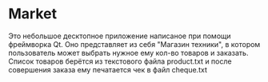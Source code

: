 # Market
Это небольшое десктопное приложение написаное при помощи фреймворка Qt. Оно представляет из себя "Магазин техники", в котором пользователь может выбрать нужное ему кол-во товаров и заказать. Список товаров берётся из текстового файла
product.txt и после совершения заказа ему печатается чек в файл cheque.txt
